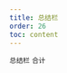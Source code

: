 ```yaml
---
title: 总结栏
order: 26
toc: content
---
```


<code src="../examples/Summary.tsx" description="设置`summary`属性渲染底部信息">总结栏</code> <code src="../examples/SummaryTotal.tsx">合计</code>
